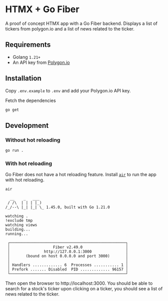 # HTMX + Go Fiber

A proof of concept HTMX app with a Go Fiber backend. Displays a list of tickers from polygon.io
and a list of news related to the ticker.

## Requirements

- Golang `1.21+`
- An API key from [Polygon.io](https://polygon.io/dashboard/api-keys)

## Installation

Copy `.env.example` to `.env` and add your Polygon.io API key.

Fetch the dependencies
```sh
go get
```

## Development

### Without hot reloading

```sh
go run .
```

### With hot reloading

Go Fiber does not have a hot reloading feature. Install [`air`](https://github.com/cosmtrek/air#installation) to run
the app with hot reloading.

```sh
air
```

```
  __    _   ___
 / /\  | | | |_)
/_/--\ |_| |_| \_ 1.45.0, built with Go 1.21.0

watching .
!exclude tmp
watching views
building...
running...

 ┌───────────────────────────────────────────────────┐
 │                   Fiber v2.49.0                   │
 │               http://127.0.0.1:3000               │
 │       (bound on host 0.0.0.0 and port 3000)       │
 │                                                   │
 │ Handlers ............. 6  Processes ........... 1 │
 │ Prefork ....... Disabled  PID ............. 96157 │
 └───────────────────────────────────────────────────┘
```

Then open the browser to http://localhost:3000. You should be able to search for a stock's ticker
upon clicking on a ticker, you should see a list of news related to the ticker.
